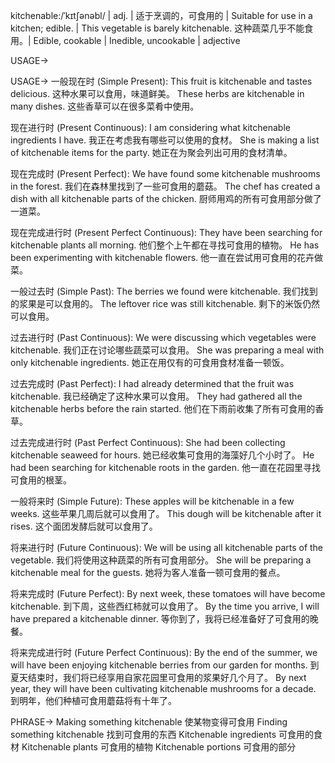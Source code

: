 kitchenable:/ˈkɪtʃənəbl/ | adj. | 适于烹调的，可食用的 | Suitable for use in a kitchen; edible. |  This vegetable is barely kitchenable.  这种蔬菜几乎不能食用。|  Edible, cookable | Inedible, uncookable | adjective

USAGE->

USAGE->
一般现在时 (Simple Present):
This fruit is kitchenable and tastes delicious.  这种水果可以食用，味道鲜美。
These herbs are kitchenable in many dishes. 这些香草可以在很多菜肴中使用。


现在进行时 (Present Continuous):
I am considering what kitchenable ingredients I have. 我正在考虑我有哪些可以使用的食材。
She is making a list of kitchenable items for the party. 她正在为聚会列出可用的食材清单。


现在完成时 (Present Perfect):
We have found some kitchenable mushrooms in the forest. 我们在森林里找到了一些可食用的蘑菇。
The chef has created a dish with all kitchenable parts of the chicken.  厨师用鸡的所有可食用部分做了一道菜。


现在完成进行时 (Present Perfect Continuous):
They have been searching for kitchenable plants all morning. 他们整个上午都在寻找可食用的植物。
He has been experimenting with kitchenable flowers. 他一直在尝试用可食用的花卉做菜。


一般过去时 (Simple Past):
The berries we found were kitchenable. 我们找到的浆果是可以食用的。
The leftover rice was still kitchenable. 剩下的米饭仍然可以食用。


过去进行时 (Past Continuous):
We were discussing which vegetables were kitchenable. 我们正在讨论哪些蔬菜可以食用。
She was preparing a meal with only kitchenable ingredients. 她正在用仅有的可食用食材准备一顿饭。


过去完成时 (Past Perfect):
I had already determined that the fruit was kitchenable. 我已经确定了这种水果可以食用。
They had gathered all the kitchenable herbs before the rain started.  他们在下雨前收集了所有可食用的香草。


过去完成进行时 (Past Perfect Continuous):
She had been collecting kitchenable seaweed for hours. 她已经收集可食用的海藻好几个小时了。
He had been searching for kitchenable roots in the garden. 他一直在花园里寻找可食用的根茎。


一般将来时 (Simple Future):
These apples will be kitchenable in a few weeks.  这些苹果几周后就可以食用了。
This dough will be kitchenable after it rises.  这个面团发酵后就可以食用了。


将来进行时 (Future Continuous):
We will be using all kitchenable parts of the vegetable. 我们将使用这种蔬菜的所有可食用部分。
She will be preparing a kitchenable meal for the guests. 她将为客人准备一顿可食用的餐点。


将来完成时 (Future Perfect):
By next week, these tomatoes will have become kitchenable. 到下周，这些西红柿就可以食用了。
By the time you arrive, I will have prepared a kitchenable dinner. 等你到了，我将已经准备好了可食用的晚餐。


将来完成进行时 (Future Perfect Continuous):
By the end of the summer, we will have been enjoying kitchenable berries from our garden for months. 到夏天结束时，我们将已经享用自家花园里可食用的浆果好几个月了。
By next year, they will have been cultivating kitchenable mushrooms for a decade. 到明年，他们种植可食用蘑菇将有十年了。



PHRASE->
Making something kitchenable  使某物变得可食用
Finding something kitchenable 找到可食用的东西
Kitchenable ingredients  可食用的食材
Kitchenable plants  可食用的植物
Kitchenable portions 可食用的部分


